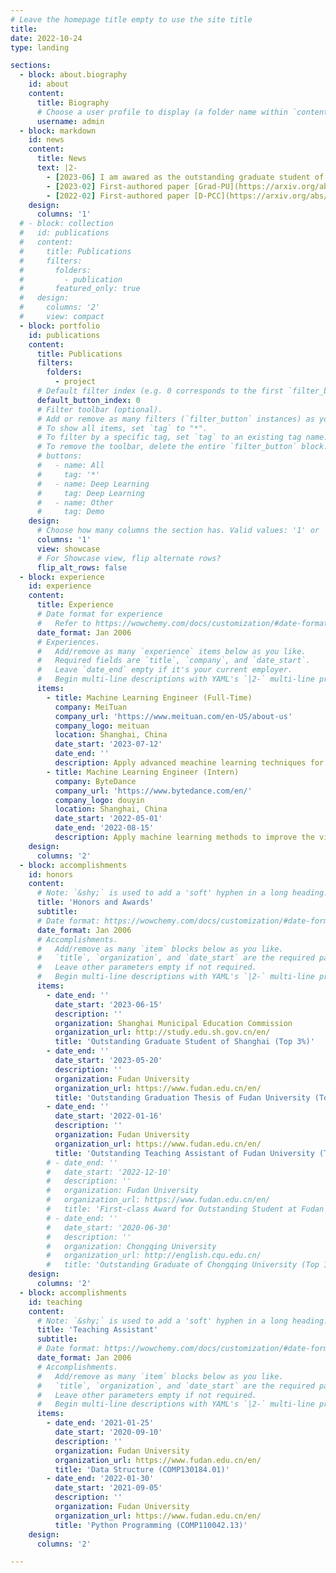 ```yaml
---
# Leave the homepage title empty to use the site title
title:
date: 2022-10-24
type: landing

sections:
  - block: about.biography
    id: about
    content:
      title: Biography
      # Choose a user profile to display (a folder name within `content/authors/`)
      username: admin
  - block: markdown
    id: news
    content:
      title: News
      text: |2-
        - [2023-06] I am awared as the outstanding graduate student of Shanghai (Top 3%)!
        - [2023-02] First-authored paper [Grad-PU](https://arxiv.org/abs/2304.11846) is accepted by CVPR 2023.
        - [2022-02] First-authored paper [D-PCC](https://arxiv.org/abs/2204.12684) is accepted by CVPR 2022.
    design:
      columns: '1'
  # - block: collection
  #   id: publications
  #   content:
  #     title: Publications
  #     filters:
  #       folders:
  #         - publication
  #       featured_only: true
  #   design:
  #     columns: '2'
  #     view: compact
  - block: portfolio
    id: publications
    content:
      title: Publications
      filters:
        folders:
          - project
      # Default filter index (e.g. 0 corresponds to the first `filter_button` instance below).
      default_button_index: 0
      # Filter toolbar (optional).
      # Add or remove as many filters (`filter_button` instances) as you like.
      # To show all items, set `tag` to "*".
      # To filter by a specific tag, set `tag` to an existing tag name.
      # To remove the toolbar, delete the entire `filter_button` block.
      # buttons:
      #   - name: All
      #     tag: '*'
      #   - name: Deep Learning
      #     tag: Deep Learning
      #   - name: Other
      #     tag: Demo
    design:
      # Choose how many columns the section has. Valid values: '1' or '2'.
      columns: '1'
      view: showcase
      # For Showcase view, flip alternate rows?
      flip_alt_rows: false
  - block: experience
    id: experience
    content:
      title: Experience
      # Date format for experience
      #   Refer to https://wowchemy.com/docs/customization/#date-format
      date_format: Jan 2006
      # Experiences.
      #   Add/remove as many `experience` items below as you like.
      #   Required fields are `title`, `company`, and `date_start`.
      #   Leave `date_end` empty if it's your current employer.
      #   Begin multi-line descriptions with YAML's `|2-` multi-line prefix.
      items:
        - title: Machine Learning Engineer (Full-Time)
          company: MeiTuan
          company_url: 'https://www.meituan.com/en-US/about-us'
          company_logo: meituan
          location: Shanghai, China
          date_start: '2023-07-12'
          date_end: ''
          description: Apply advanced meachine learning techniques for ads ranking and creatives selection in MeiTuan app.
        - title: Machine Learning Engineer (Intern)
          company: ByteDance
          company_url: 'https://www.bytedance.com/en/'
          company_logo: douyin
          location: Shanghai, China
          date_start: '2022-05-01'
          date_end: '2022-08-15'
          description: Apply machine learning methods to improve the video recommendation system of DouYin (Chinese TikTok) app.
    design:
      columns: '2'
  - block: accomplishments
    id: honors
    content:
      # Note: `&shy;` is used to add a 'soft' hyphen in a long heading.
      title: 'Honors and Awards'
      subtitle:
      # Date format: https://wowchemy.com/docs/customization/#date-format
      date_format: Jan 2006
      # Accomplishments.
      #   Add/remove as many `item` blocks below as you like.
      #   `title`, `organization`, and `date_start` are the required parameters.
      #   Leave other parameters empty if not required.
      #   Begin multi-line descriptions with YAML's `|2-` multi-line prefix.
      items:
        - date_end: ''
          date_start: '2023-06-15'
          description: ''
          organization: Shanghai Municipal Education Commission
          organization_url: http://study.edu.sh.gov.cn/en/
          title: 'Outstanding Graduate Student of Shanghai (Top 3%)'
        - date_end: ''
          date_start: '2023-05-20'
          description: ''
          organization: Fudan University
          organization_url: https://www.fudan.edu.cn/en/
          title: 'Outstanding Graduation Thesis of Fudan University (Top 10%)'
        - date_end: ''
          date_start: '2022-01-16'
          description: ''
          organization: Fudan University
          organization_url: https://www.fudan.edu.cn/en/
          title: 'Outstanding Teaching Assistant of Fudan University (Top 10%)'
        # - date_end: ''
        #   date_start: '2022-12-10'
        #   description: ''
        #   organization: Fudan University
        #   organization_url: https://www.fudan.edu.cn/en/
        #   title: 'First-class Award for Outstanding Student at Fudan University (Top 20%)'
        # - date_end: ''
        #   date_start: '2020-06-30'
        #   description: ''
        #   organization: Chongqing University
        #   organization_url: http://english.cqu.edu.cn/
        #   title: 'Outstanding Graduate of Chongqing University (Top 10%)'
    design:
      columns: '2'
  - block: accomplishments
    id: teaching
    content:
      # Note: `&shy;` is used to add a 'soft' hyphen in a long heading.
      title: 'Teaching Assistant'
      subtitle:
      # Date format: https://wowchemy.com/docs/customization/#date-format
      date_format: Jan 2006
      # Accomplishments.
      #   Add/remove as many `item` blocks below as you like.
      #   `title`, `organization`, and `date_start` are the required parameters.
      #   Leave other parameters empty if not required.
      #   Begin multi-line descriptions with YAML's `|2-` multi-line prefix.
      items:
        - date_end: '2021-01-25'
          date_start: '2020-09-10'
          description: ''
          organization: Fudan University
          organization_url: https://www.fudan.edu.cn/en/
          title: 'Data Structure (COMP130184.01)'
        - date_end: '2022-01-30'
          date_start: '2021-09-05'
          description: ''
          organization: Fudan University
          organization_url: https://www.fudan.edu.cn/en/
          title: 'Python Programming (COMP110042.13)'
    design:
      columns: '2'

---
```

